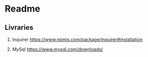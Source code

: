 # Readme

## Livraries

1. Inquirer
https://www.npmjs.com/package/inquirer#installation

2. MySql
https://www.mysql.com/downloads/

